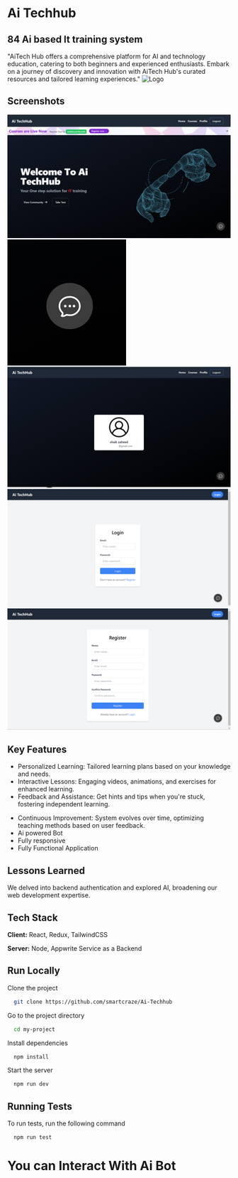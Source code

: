 
# Ai Techhub

## 84 Ai based It training system
"AiTech Hub offers a comprehensive platform for AI and technology education, catering to both beginners and experienced enthusiasts. Embark on a journey of discovery and innovation with AiTech Hub's curated resources and tailored learning experiences."
![Logo](https://dev-to-uploads.s3.amazonaws.com/uploads/articles/th5xamgrr6se0x5ro4g6.png)


## Screenshots

![App Screenshot](mainpage.png)
![App Screenshot](aibot.png)
![App Screenshot](profile.png)
![App Screenshot](login.png)
![App Screenshot](register.png)

## Key Features 
- Personalized Learning: Tailored learning plans based on your knowledge and needs.
- Interactive Lessons: Engaging videos, animations, and exercises for enhanced learning.
- Feedback and Assistance: Get hints and tips when you're stuck, fostering independent learning.
<!-- - Progress Tracking: Monitor your learning journey and identify areas for improvement. -->
- Continuous Improvement: System evolves over time, optimizing teaching methods based on user feedback.
- Ai powered Bot
- Fully responsive
- Fully Functional Application


## Lessons Learned
We delved into backend authentication and explored AI, broadening our web development expertise.
## Tech Stack

**Client:** React, Redux, TailwindCSS

**Server:** Node, Appwrite Service as a Backend


## Run Locally

Clone the project

```bash
  git clone https://github.com/smartcraze/Ai-Techhub
```

Go to the project directory

```bash
  cd my-project
```

Install dependencies

```bash
  npm install
```

Start the server

```bash
  npm run dev
```



## Running Tests

To run tests, run the following command

```bash
  npm run test
```
# You can Interact With Ai Bot


